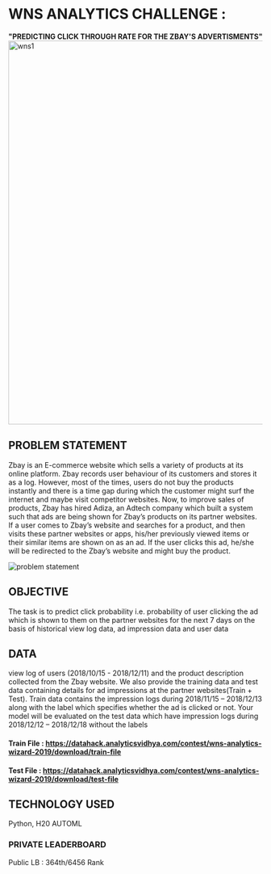 # WNS ANALYTICS CHALLENGE : 
**"PREDICTING CLICK THROUGH RATE FOR THE ZBAY'S ADVERTISMENTS"**
<img width="760" alt="wns1" src="https://user-images.githubusercontent.com/54467567/64366780-915c2280-cfdc-11e9-82e5-14a598011415.png">


## PROBLEM STATEMENT
Zbay is an E-commerce website which sells a variety of products at its online platform. Zbay records user behaviour of its customers and stores it as a log. However, most of the times, users do not buy the products instantly and there is a time gap during which the customer might surf the internet and maybe visit competitor websites.   Now, to improve sales of products, Zbay has hired Adiza, an Adtech company which built a system such that ads are being shown for Zbay’s products on its partner websites.   If a user comes to Zbay’s website and searches for a product, and then visits these partner websites or apps, his/her previously viewed items or their similar items are shown on as an ad. If the user clicks this ad, he/she will be redirected to the Zbay’s website and might buy the product.


![problem statement](https://user-images.githubusercontent.com/54467567/87350183-1f6a3900-c51d-11ea-9c4b-0b6f37808f3b.PNG)


## OBJECTIVE 
The task is to predict click probability i.e. probability of user clicking the ad which is shown to them on the partner websites for the next 7 days on the basis of historical view log data, ad impression data and user data 

## DATA
view log of users (2018/10/15 - 2018/12/11) and the product description collected from the Zbay website. We also provide the training data and test data containing details for ad impressions at the partner websites(Train + Test).   Train data contains the impression logs during 2018/11/15 – 2018/12/13 along with the label which specifies whether the ad is clicked or not. Your model will be evaluated on the test data which have impression logs during 2018/12/12 – 2018/12/18 without the labels

#### Train File : https://datahack.analyticsvidhya.com/contest/wns-analytics-wizard-2019/download/train-file
#### Test File  : https://datahack.analyticsvidhya.com/contest/wns-analytics-wizard-2019/download/test-file

## TECHNOLOGY USED
Python, H20 AUTOML

### PRIVATE LEADERBOARD
Public LB : 364th/6456 Rank
